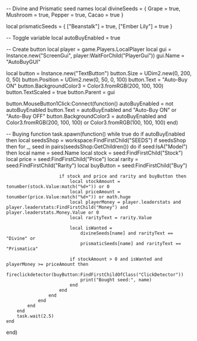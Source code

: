 -- Divine and Prismatic seed names
local divineSeeds = {
    Grape = true,
    Mushroom = true,
    Pepper = true,
    Cacao = true
}

local prismaticSeeds = {
    ["Beanstalk"] = true,
    ["Ember Lily"] = true
}

-- Toggle variable
local autoBuyEnabled = true

-- Create button
local player = game.Players.LocalPlayer
local gui = Instance.new("ScreenGui", player:WaitForChild("PlayerGui"))
gui.Name = "AutoBuyGUI"

local button = Instance.new("TextButton")
button.Size = UDim2.new(0, 200, 0, 50)
button.Position = UDim2.new(0, 50, 0, 100)
button.Text = "Auto-Buy ON"
button.BackgroundColor3 = Color3.fromRGB(200, 100, 100)
button.TextScaled = true
button.Parent = gui

button.MouseButton1Click:Connect(function()
    autoBuyEnabled = not autoBuyEnabled
    button.Text = autoBuyEnabled and "Auto-Buy ON" or "Auto-Buy OFF"
    button.BackgroundColor3 = autoBuyEnabled and Color3.fromRGB(200, 100, 100) or Color3.fromRGB(100, 100, 100)
end)

-- Buying function
task.spawn(function()
    while true do
        if autoBuyEnabled then
            local seedsShop = workspace:FindFirstChild("SEEDS")
            if seedsShop then
                for _, seed in pairs(seedsShop:GetChildren()) do
                    if seed:IsA("Model") then
                        local name = seed.Name
                        local stock = seed:FindFirstChild("Stock")
                        local price = seed:FindFirstChild("Price")
                        local rarity = seed:FindFirstChild("Rarity")
                        local buyButton = seed:FindFirstChild("Buy")

                        if stock and price and rarity and buyButton then
                            local stockAmount = tonumber(stock.Value:match("%d+")) or 0
                            local priceAmount = tonumber(price.Value:match("%d+")) or math.huge
                            local playerMoney = player.leaderstats and player.leaderstats:FindFirstChild("Money") and player.leaderstats.Money.Value or 0
                            local rarityText = rarity.Value

                            local isWanted =
                                divineSeeds[name] and rarityText == "Divine" or
                                prismaticSeeds[name] and rarityText == "Prismatica"

                            if stockAmount > 0 and isWanted and playerMoney >= priceAmount then
                                fireclickdetector(buyButton:FindFirstChildOfClass("ClickDetector"))
                                print("Bought seed:", name)
                            end
                        end
                    end
                end
            end
        end
        task.wait(2.5)
    end
end)
